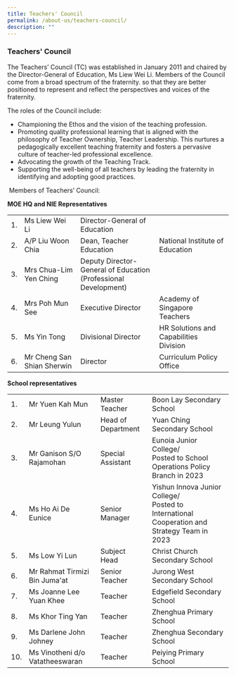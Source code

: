 ```yaml
---
title: Teachers' Council
permalink: /about-us/teachers-council/
description: ""
---
```

### Teachers' Council

The Teachers’ Council (TC) was established in January 2011 and chaired by the Director-General of Education, Ms Liew Wei Li. Members of the Council come from a broad spectrum of the fraternity. so that they are better positioned to represent and reflect the perspectives and voices of the fraternity.

The roles of the Council include:

*   Championing the Ethos and the vision of the teaching profession.
*   Promoting quality professional learning that is aligned with the philosophy of Teacher Ownership, Teacher Leadership. This nurtures a pedagogically excellent teaching fraternity and fosters a pervasive culture of teacher-led professional excellence.
*   Advocating the growth of the Teaching Track.
*   Supporting the well-being of all teachers by leading the fraternity in identifying and adopting good practices. 

 Members of Teachers’ Council:
 
**MOE HQ and NIE Representatives**

|  	|  	|  	|  	|
|---	|---	|---	|---	|
| 1.   	| Ms Liew Wei Li  	| Director-General of Education 	|   	|
| 2.   	| A/P Liu Woon Chia 	| Dean, Teacher Education   	| National Institute of Education 	|
| 3.   	| Mrs Chua-Lim Yen Ching  	| Deputy Director-General of Education<br>(Professional Development)  	|   	|
| 4.   	| Mrs Poh Mun See  	| Executive Director  	| Academy of Singapore Teachers  	|
| 5.  	| Ms Yin Tong 	| Divisional Director  	| HR Solutions and Capabilities Division  	|
| 6.   	| Mr Cheng San Shian Sherwin 	| Director  	| Curriculum Policy Office 	|

**School representatives**

|  	|  	|  	|  	|
|---	|---	|---	|---	|
| 1.   	| Mr Yuen Kah Mun  	| Master Teacher  	| Boon Lay Secondary School    	|
| 2. 	| Mr Leung Yulun  	| Head of Department  	| Yuan Ching Secondary School  	|
| 3. 	| Mr Ganison S/O Rajamohan  	| Special Assistant  	| Eunoia Junior College/<br>Posted to School Operations Policy Branch in 2023 	|
| 4. 	| Ms Ho Ai De Eunice  	| Senior Manager 	| Yishun Innova Junior College/<br>Posted to International Cooperation and Strategy Team in 2023 	|
| 5. 	| Ms Low Yi Lun  	| Subject Head  	| Christ Church Secondary School  	|
| 6.  	| Mr Rahmat Tirmizi Bin Juma'at  	| Senior Teacher  	| Jurong West Secondary School  	|
| 7. 	| Ms Joanne Lee Yuan Khee  	| Teacher  	| Edgefield Secondary School  	|
| 8. 	| Ms Khor Ting Yan  	| Teacher  	| Zhenghua Primary School  	|
| 9. 	| Ms Darlene John Johney  	| Teacher  	| Zhenghua Secondary School  	|
| 10.  	| Ms Vinotheni d/o Vatatheeswaran  	| Teacher  	| Peiying Primary School  	|
